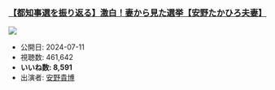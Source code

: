 ### [【都知事選を振り返る】激白！妻から見た選挙【安野たかひろ夫妻】](https://www.youtube.com/watch?v=-HcHYKuQElo)
[![](https://img.youtube.com/vi/-HcHYKuQElo/sddefault.jpg)](https://www.youtube.com/watch?v=-HcHYKuQElo)
-   公開日: 2024-07-11
-   視聴数: 461,642
-   **いいね数: 8,591**
-   出演者: [安野貴博](/rehacq_fan/people/安野貴博 "wikilink")
